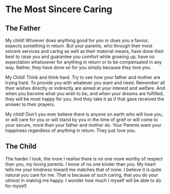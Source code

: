 The Most Sincere Caring
=======================

The Father
----------

My child! Whoever does anything good for you or does you a favour,
expects something in return. But your parents, who through their most
sincere services and caring as well as their material means, have done
their best to raise you and guarantee you comfort while growing up, have
no expectation whatsoever for anything in return or to be compensated in
any way. Rather, they have done so for you simply because they love you.

My Child! Think and think hard. Try to see how your father and mother
are trying hard. To provide you with whatever you want and need.
Remember all their wishes directly or indirectly are aimed at your
interest and welfare. And when you become what you wish to be, and when
your dreams are fulfilled, they will be most happy for you. And they
take it as if that gave received the answer to their prayers.

My child! Don't you ever believe there is anyone on earth who will love
you, or will care for you or will stand by you in the time of grief or
will come to your secure, more than your father and mother do. Your
Parents want your happiness regardless of anything in return. They just
love you.

The Child
---------

The harder I took, the more I realise there is no one more worthy of
respect than you, my loving parents. I know of no one kinder than you.
My heart tells me your kindness toward me matches that of none. I
believe it is quite natural you care for me. That is because of such
caring, that you do your utmost in making me happy. I wonder how much I
myself will be able to do for myself.


